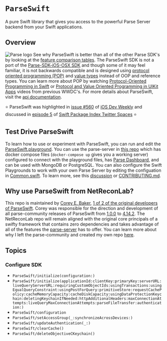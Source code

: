 # ``ParseSwift``
A pure Swift library that gives you access to the powerful Parse Server backend from your Swift applications.
<!-- markdownlint-disable -->

## Overview
![Parse logo](parse-swift.png)
See why ParseSwift is better than all of the other Parse SDK's by looking at the [feature comparison tables](https://github.com/netreconlab/Parse-Swift/discussions/72). The ParseSwift SDK is not a port of the [Parse-SDK-iOS-OSX SDK](https://github.com/parse-community/Parse-SDK-iOS-OSX) and though some of it may feel familiar, it is not backwards compatible and is designed using [protocol oriented programming (POP)](https://www.pluralsight.com/guides/protocol-oriented-programming-in-swift) and [value types](https://www.youtube.com/watch?v=A_b2oCBmm2Y) instead of OOP and reference types. You can learn more about POP by watching [Protocol-Oriented Programming in Swift](https://developer.apple.com/videos/play/wwdc2015/408/) or [Protocol and Value Oriented Programming in UIKit Apps](https://developer.apple.com/videos/play/wwdc2016/419/) videos from previous WWDC's. For more details about ParseSwift, visit the [api documentation](https://netreconlab.github.io/Parse-Swift/release/documentation/parseswift/).

⭐️ ParseSwift was highlighted in [issue #560](https://iosdevweekly.com/issues/560#start) of [iOS Dev Weekly](https://iosdevweekly.com) and discussed in [episode 5](https://blog.swiftpackageindex.com/posts/swift-package-indexing-episode-5/) of [Swift Package Index Twitter Spaces](https://swiftpackageindexing.transistor.fm) ⭐️

## Test Drive ParseSwift
To learn how to use or experiment with ParseSwift, you can run and edit the [ParseSwift.playground](https://github.com/netreconlab/Parse-Swift/tree/main/ParseSwift.playground/Pages). You can use the parse-server in [this repo](https://github.com/netreconlab/parse-hipaa/tree/parse-swift) which has docker compose files (`docker-compose up` gives you a working server) configured to connect with the playground files, has [Parse Dashboard](https://github.com/parse-community/parse-dashboard), and can be used with MongoDB or PostgreSQL. You can also configure the Swift Playgrounds to work with your own Parse Server by editing the configuation in [Common.swift](https://github.com/netreconlab/Parse-Swift/blob/e9ba846c399257100b285d25d2bd055628b13b4b/ParseSwift.playground/Sources/Common.swift#L4-L19). To learn more, see this [discussion](https://github.com/netreconlab/Parse-Swift/discussions/74) or [CONTRIBUTING.md](https://github.com/netreconlab/Parse-Swift/blob/main/CONTRIBUTING.md#swift-playgrounds).

## Why use ParseSwift from NetReconLab?
This repo is maintained by [Corey E. Baker](https://github.com/cbaker6), [1 of 2 of the original developers of ParseSwift](https://github.com/parse-community/Parse-Swift/graphs/contributors). Corey was responsible for the direction and development of all parse-community releases of ParseSwift from [1.0.0](https://github.com/parse-community/Parse-Swift/releases/tag/4.14.2) to [4.14.2](https://github.com/parse-community/Parse-Swift/releases/tag/4.14.2). The NetReconLab repo will remain aligned with the original core principals of a swifty framework that contains zero dependencies and takes advantage of all of the features the [parse-server](https://github.com/parse-community/parse-server) has to offer. You can learn more about why I left the parse-community and created my own repo [here](https://github.com/netreconlab/Parse-Swift/discussions/7).

## Topics

### Configure SDK

- ``ParseSwift/initialize(configuration:)``
- ``ParseSwift/initialize(applicationId:clientKey:primaryKey:serverURL:liveQueryServerURL:requiringCustomObjectIds:usingTransactions:usingEqualQueryConstraint:usingPostForQuery:primitiveStore:requestCachePolicy:cacheMemoryCapacity:cacheDiskCapacity:usingDataProtectionKeychain:deletingKeychainIfNeeded:httpAdditionalHeaders:maxConnectionAttempts:liveQueryMaxConnectionAttempts:parseFileTransfer:authentication:)``
- ``ParseSwift/configuration``
- ``ParseSwift/setAccessGroup(_:synchronizeAcrossDevices:)``
- ``ParseSwift/updateAuthentication(_:)``
- ``ParseSwift/clearCache()``
- ``ParseSwift/deleteObjectiveCKeychain()``
